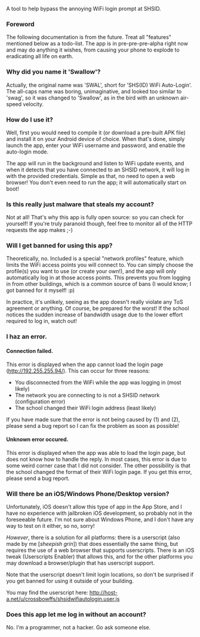 A tool to help bypass the annoying WiFi login prompt at SHSID.

### Foreword ###

The following documentation is from the future. Treat all "features" mentioned
below as a todo-list. The app is in pre-pre-pre-alpha right now and may
do anything it wishes, from causing your phone to explode to eradicating all
life on earth.

### Why did you name it 'Swallow'? ###

Actually, the original name was 'SWAL', short for 'SHS(ID) WiFi Auto-Login'.
The all-caps name was boring, unimaginative, and looked too similar to 'swag',
so it was changed to 'Swallow', as in the bird with an unknown air-speed velocity.

### How do I use it? ###

Well, first you would need to compile it (or download a pre-built APK file)
and install it on your Android device of choice. When that's done, simply
launch the app, enter your WiFi username and password, and enable the
auto-login mode.

The app will run in the background and listen to WiFi update events, and
when it detects that you have connected to an SHSID network, it will log in
with the provided credentials. Simple as that, no need to open a web browser!
You don't even need to run the app; it will automatically start on boot!

### Is this really just malware that steals my account? ###

Not at all! That's why this app is fully open source: so you can check for
yourself! If you're truly paranoid though, feel free to monitor all of the
HTTP requests the app makes ;-)

### Will I get banned for using this app? ###

Theoretically, no. Included is a special "network profiles" feature, which
limits the WiFi access points you will connect to. You can simply choose
the profile(s) you want to use (or create your own!), and the app will only
automatically log in at those access points. This prevents you from logging
in from other buildings, which is a common source of bans (I would know;
I got banned for it myself! :p)

In practice, it's unlikely, seeing as the app doesn't really violate any
ToS agreement or anything. Of course, be prepared for the worst! If the
school notices the sudden increase of bandwidth usage due to the lower
effort required to log in, watch out!

### I haz an error. ###

#### Connection failed. ####
This error is displayed when the app cannot load the login page (http://192.255.255.94/).
This can occur for three reasons:

- You disconnected from the WiFi while the app was logging in (most likely)
- The network you are connecting to is not a SHSID network (configuration error)
- The school changed their WiFi login address (least likely)

If you have made sure that the error is not being caused by (1) and (2), please send a
bug report so I can fix the problem as soon as possible!

#### Unknown error occured. ####
This error is displayed when the app was able to load the login page, but does not know
how to handle the reply. In most cases, this error is due to some weird corner case that
I did not consider. The other possibility is that the school changed the format of their
WiFi login page. If you get this error, please send a bug report.

### Will there be an iOS/Windows Phone/Desktop version? ###

Unfortunately, iOS doesn't allow this type of app in the App Store, and I have no
experience with jailbroken iOS development, so probably not in the foreseeable
future. I'm not sure about Windows Phone, and I don't have any way to test on
it either, so no, sorry!

*However*, there is a solution for all platforms: there is a userscript (also
made by me [*sheepish grin*]) that does essentially the same thing, but requires
the use of a web browser that supports userscripts. There is an iOS tweak
(Userscripts Enabler) that allows this, and for the other platforms you may
download a browser/plugin that has userscript support.

Note that the userscript doesn't limit login locations, so don't be surprised
if you get banned for using it outside of your building.

You may find the userscript here: http://host-a.net/u/crossbowffs/shsidwifiautologin.user.js

### Does this app let me log in without an account? ###

No. I'm a programmer, not a hacker. Go ask someone else.